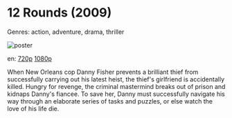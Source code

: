 # 12 Rounds (2009)

Genres: action, adventure, drama, thriller

![poster](http://image.tmdb.org/t/p/w500/i36NEi5TSYSxmu6dO0K1cAWxjGx.jpg)

en:
  [720p](magnet:?xt=urn:btih:83A5E34B02C26EC3197A2471A868DE9E9F2035F8&tr=udp://glotorrents.pw:6969/announce&tr=udp://tracker.opentrackr.org:1337/announce&tr=udp://torrent.gresille.org:80/announce&tr=udp://tracker.openbittorrent.com:80&tr=udp://tracker.coppersurfer.tk:6969&tr=udp://tracker.leechers-paradise.org:6969&tr=udp://p4p.arenabg.ch:1337&tr=udp://tracker.internetwarriors.net:1337)
  [1080p](magnet:?xt=urn:btih:9C91D206D2CBBD236016D107DFA3E09400AF9880&tr=udp://glotorrents.pw:6969/announce&tr=udp://tracker.opentrackr.org:1337/announce&tr=udp://torrent.gresille.org:80/announce&tr=udp://tracker.openbittorrent.com:80&tr=udp://tracker.coppersurfer.tk:6969&tr=udp://tracker.leechers-paradise.org:6969&tr=udp://p4p.arenabg.ch:1337&tr=udp://tracker.internetwarriors.net:1337)
  


When New Orleans cop Danny Fisher prevents a brilliant thief from successfully carrying out his latest heist, the thief's girlfriend is accidentally killed. Hungry for revenge, the criminal mastermind breaks out of prison and kidnaps Danny's fiancee. To save her, Danny must successfully navigate his way through an elaborate series of tasks and puzzles, or else watch the love of his life die.